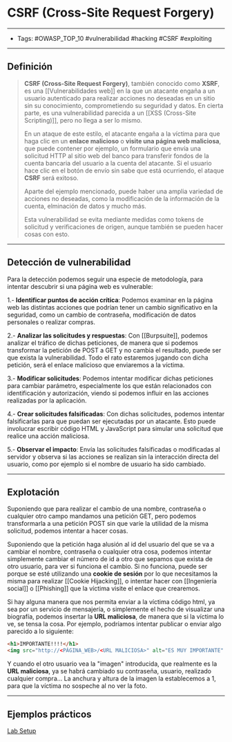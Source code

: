 # CSRF (Cross-Site Request Forgery)

***

* Tags: #OWASP\_TOP\_10 #vulnerabilidad #hacking #CSRF #exploiting

***

## Definición

> **CSRF (Cross-Site Request Forgery)**, también conocido como **XSRF**, es una \[\[Vulnerabilidades web]] en la que un atacante engaña a un usuario autenticado para realizar acciones no deseadas en un sitio sin su conocimiento, comprometiendo su seguridad y datos. En cierta parte, es una vulnerabilidad parecida a un \[\[XSS (Cross-Site Scripting)]], pero no llega a ser lo mismo.
>
> En un ataque de este estilo, el atacante engaña a la víctima para que haga clic en un **enlace malicioso** o **visite una página web maliciosa**, que puede contener por ejemplo, un formulario que envía una solicitud HTTP al sitio web del banco para transferir fondos de la cuenta bancaria del usuario a la cuenta del atacante. Si el usuario hace clic en el botón de envío sin sabe que está ocurriendo, el ataque **CSRF** será exitoso.
>
> Aparte del ejemplo mencionado, puede haber una amplia variedad de acciones no deseadas, como la modificación de la información de la cuenta, elminación de datos y mucho más.
>
> Esta vulnerabilidad se evita mediante medidas como tokens de solicitud y verificaciones de origen, aunque también se pueden hacer cosas con esto.

***

## Detección de vulnerabilidad

Para la detección podemos seguir una especie de metodología, para intentar descubrir si una página web es vulnerable:

1.- **Identificar puntos de acción crítica**: Podemos examinar en la página web las distintas acciones que podrían tener un cambio significativo en la seguridad, como un cambio de contraseña, modificación de datos personales o realizar compras.

2.- **Analizar las solicitudes y respuestas**: Con \[\[Burpsuite]], podemos analizar el tráfico de dichas peticiones, de manera que si podemos transformar la petición de POST a GET y no cambia el resultado, puede ser que exista la vulnerabilidad. Todo el rato estaremos jugando con dicha petición, será el enlace malicioso que enviaremos a la víctima.

3.- **Modificar solicitudes**: Podemos intentar modificar dichas peticiones para cambiar parámetro, especialmente los que están relacionados con identificación y autorización, viendo si podemos influir en las acciones realizadas por la aplicación.

4.- **Crear solicitudes falsificadas**: Con dichas solicitudes, podemos intentar falsificarlas para que puedan ser ejecutadas por un atacante. Esto puede involucrar escribir código HTML y JavaScript para simular una solicitud que realice una acción maliciosa.

5.- **Observar el impacto**: Envía las solicitudes falsificadas o modificadas al servidor y observa si las acciones se realizan sin la interacción directa del usuario, como por ejemplo si el nombre de usuario ha sido cambiado.

***

## Explotación

Suponiendo que para realizar el cambio de una nombre, contraseña o cualquier otro campo mandamos una petición GET, pero podemos transformarla a una petición POST sin que varíe la utilidad de la misma solicitud, podemos intentar a hacer cosas.

Suponiendo que la petición haga alusión al id del usuario del que se va a cambiar el nombre, contraseña o cualquier otra cosa, podemos intentar simplemente cambiar el número de id a otro que sepamos que exista de otro usuario, para ver si funciona el cambio. Si no funciona, puede ser porque se esté utilizando una **cookie de sesión** por lo que necesitamos la misma para realizar \[\[Cookie Hijacking]], o intentar hacer con \[\[Ingeniería social]] o \[\[Phishing]] que la víctima visite el enlace que crearemos.

Si hay alguna manera que nos permita enviar a la víctima código html, ya sea por un servicio de mensajería, o simplemente el hecho de visualizar una biografía, podemos insertar la **URL maliciosa**, de manera que si la víctima lo ve, se tensa la cosa. Por ejemplo, podríamos intentar publicar o enviar algo parecido a lo siguiente:

```html
<h1>IMPORTANTE!!!!</h1> 
<img src="http://<PÁGINA_WEB>/<URL MALICIOSA>" alt="ES MUY IMPORTANTE" width="1" height="1"/>
```

Y cuando el otro usuario vea la "imagen" introducida, que realmente es la **URL maliciosa**, ya se habrá cambiado su contraseña, usuario, realizado cualquier compra... La anchura y altura de la imagen la establecemos a 1, para que la víctima no sospeche al no ver la foto.

***

## Ejemplos prácticos

[Lab Setup](../../../../../Apuntes/Hacking/Vulnerabilidades%20web/CSRF%20\(Cross-Site%20Request%20Forgery\)/\[https:/seedsecuritylabs.org/Labs\_20.04/Files/Web\_CSRF\_Elgg/Labsetup.zip]\(https:/seedsecuritylabs.org/Labs\_20.04/Files/Web\_CSRF\_Elgg/Labsetup.zip\))
